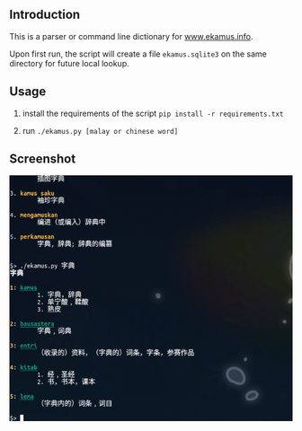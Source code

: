 ## Introduction
This is a parser or command line dictionary for www.ekamus.info.

Upon first run, the script will create a file `ekamus.sqlite3` on the
same directory for future local lookup.


## Usage
1. install the requirements of the script
    `pip install -r requirements.txt`

2. run
    `./ekamus.py [malay or chinese word]`

## Screenshot
![a gif image](./screenshot.gif)
